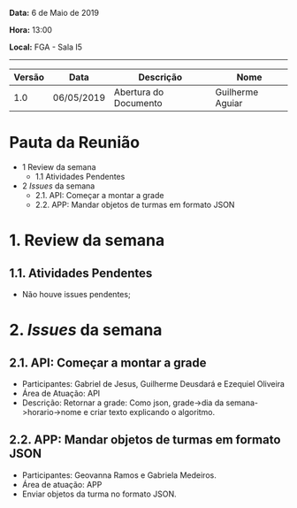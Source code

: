 **Data:**
6 de Maio de 2019

**Hora:**
13:00

**Local:**
FGA - Sala I5

---

| Versão | Data | Descrição | Nome |
| -- | -- | -- | -- |
| 1.0 | 06/05/2019 | Abertura do Documento | Guilherme Aguiar|


# Pauta da Reunião

* 1 Review da semana 
  * 1.1 Atividades Pendentes
* 2 _Issues_ da semana 
  * 2.1. API: Começar a montar a grade
  * 2.2. APP: Mandar objetos de turmas em formato JSON

# 1. Review da semana

## 1.1. Atividades Pendentes

* Não houve issues pendentes;

# 2. _Issues_ da semana

## 2.1. API: Começar a montar a grade

* Participantes: Gabriel de Jesus, Guilherme Deusdará e Ezequiel Oliveira
* Área de Atuação: API
* Descrição: Retornar a grade: Como json, grade->dia da semana->horario->nome e criar texto explicando o algoritmo.


## 2.2. APP: Mandar objetos de turmas em formato JSON
* Participantes: Geovanna Ramos e Gabriela Medeiros.
* Área de atuação: APP
* Enviar objetos da turma no formato JSON.